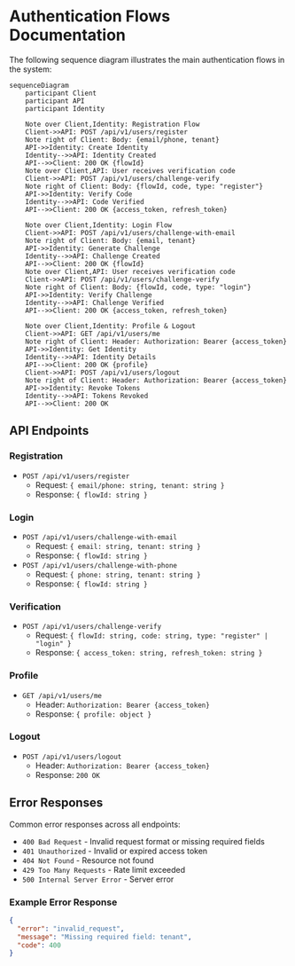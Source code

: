 # Authentication Flows Documentation

The following sequence diagram illustrates the main authentication flows in the system:

```mermaid
sequenceDiagram
    participant Client
    participant API
    participant Identity
    
    Note over Client,Identity: Registration Flow
    Client->>API: POST /api/v1/users/register
    Note right of Client: Body: {email/phone, tenant}
    API->>Identity: Create Identity
    Identity-->>API: Identity Created
    API-->>Client: 200 OK {flowId}
    Note over Client,API: User receives verification code
    Client->>API: POST /api/v1/users/challenge-verify
    Note right of Client: Body: {flowId, code, type: "register"}
    API->>Identity: Verify Code
    Identity-->>API: Code Verified
    API-->>Client: 200 OK {access_token, refresh_token}
    
    Note over Client,Identity: Login Flow
    Client->>API: POST /api/v1/users/challenge-with-email
    Note right of Client: Body: {email, tenant}
    API->>Identity: Generate Challenge
    Identity-->>API: Challenge Created
    API-->>Client: 200 OK {flowId}
    Note over Client,API: User receives verification code
    Client->>API: POST /api/v1/users/challenge-verify
    Note right of Client: Body: {flowId, code, type: "login"}
    API->>Identity: Verify Challenge
    Identity-->>API: Challenge Verified
    API-->>Client: 200 OK {access_token, refresh_token}
    
    Note over Client,Identity: Profile & Logout
    Client->>API: GET /api/v1/users/me
    Note right of Client: Header: Authorization: Bearer {access_token}
    API->>Identity: Get Identity
    Identity-->>API: Identity Details
    API-->>Client: 200 OK {profile}
    Client->>API: POST /api/v1/users/logout
    Note right of Client: Header: Authorization: Bearer {access_token}
    API->>Identity: Revoke Tokens
    Identity-->>API: Tokens Revoked
    API-->>Client: 200 OK
```

## API Endpoints

### Registration
- `POST /api/v1/users/register`
  - Request: `{ email/phone: string, tenant: string }`
  - Response: `{ flowId: string }`

### Login
- `POST /api/v1/users/challenge-with-email`
  - Request: `{ email: string, tenant: string }`
  - Response: `{ flowId: string }`
- `POST /api/v1/users/challenge-with-phone`
  - Request: `{ phone: string, tenant: string }`
  - Response: `{ flowId: string }`

### Verification
- `POST /api/v1/users/challenge-verify`
  - Request: `{ flowId: string, code: string, type: "register" | "login" }`
  - Response: `{ access_token: string, refresh_token: string }`

### Profile
- `GET /api/v1/users/me`
  - Header: `Authorization: Bearer {access_token}`
  - Response: `{ profile: object }`

### Logout
- `POST /api/v1/users/logout`
  - Header: `Authorization: Bearer {access_token}`
  - Response: `200 OK`

## Error Responses

Common error responses across all endpoints:

- `400 Bad Request` - Invalid request format or missing required fields
- `401 Unauthorized` - Invalid or expired access token
- `404 Not Found` - Resource not found
- `429 Too Many Requests` - Rate limit exceeded
- `500 Internal Server Error` - Server error

### Example Error Response
```json
{
  "error": "invalid_request",
  "message": "Missing required field: tenant",
  "code": 400
}
```